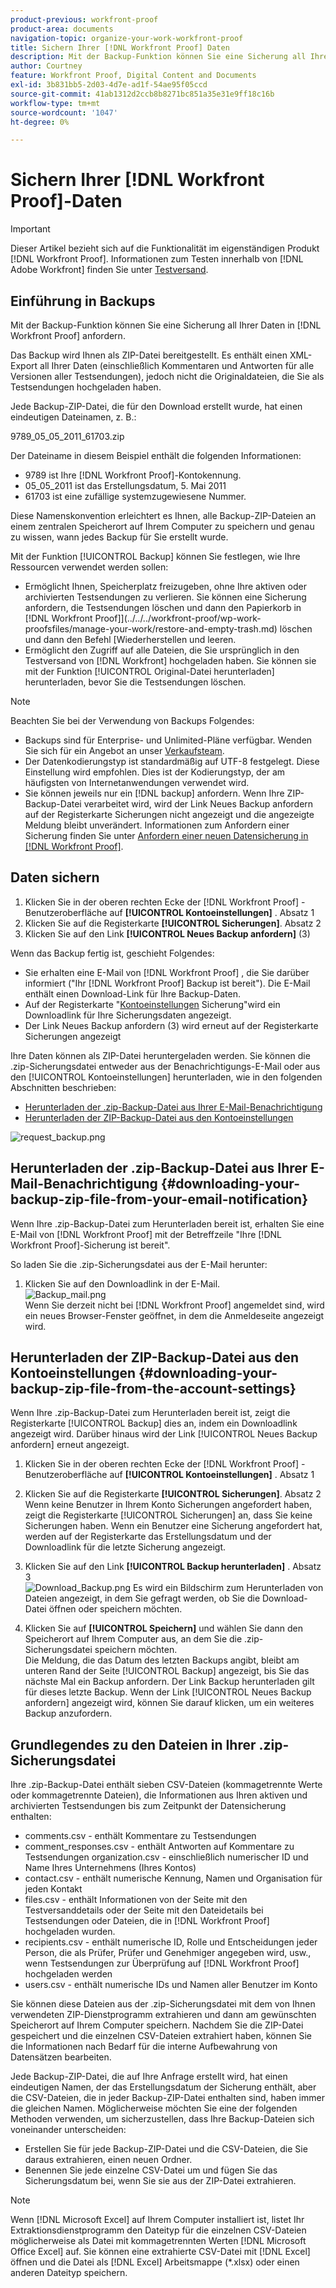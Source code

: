 ```yaml
---
product-previous: workfront-proof
product-area: documents
navigation-topic: organize-your-work-workfront-proof
title: Sichern Ihrer [!DNL Workfront Proof] Daten
description: Mit der Backup-Funktion können Sie eine Sicherung all Ihrer Daten in [!DNL Workfront Proof] anfordern.
author: Courtney
feature: Workfront Proof, Digital Content and Documents
exl-id: 3b831bb5-2d03-4d7e-ad1f-54ae95f05ccd
source-git-commit: 41ab1312d2ccb8b8271bc851a35e31e9ff18c16b
workflow-type: tm+mt
source-wordcount: '1047'
ht-degree: 0%

---
```


# Sichern Ihrer [!DNL Workfront Proof]-Daten

>[!IMPORTANT]
>
>Dieser Artikel bezieht sich auf die Funktionalität im eigenständigen Produkt [!DNL Workfront Proof]. Informationen zum Testen innerhalb von [!DNL Adobe Workfront] finden Sie unter [Testversand](../../../review-and-approve-work/proofing/proofing.md).

## Einführung in Backups

Mit der Backup-Funktion können Sie eine Sicherung all Ihrer Daten in [!DNL Workfront Proof] anfordern.

Das Backup wird Ihnen als ZIP-Datei bereitgestellt. Es enthält einen XML-Export all Ihrer Daten (einschließlich Kommentaren und Antworten für alle Versionen aller Testsendungen), jedoch nicht die Originaldateien, die Sie als Testsendungen hochgeladen haben.

Jede Backup-ZIP-Datei, die für den Download erstellt wurde, hat einen eindeutigen Dateinamen, z. B.:

9789_05_05_2011_61703.zip

Der Dateiname in diesem Beispiel enthält die folgenden Informationen:

* 9789 ist Ihre [!DNL Workfront Proof]-Kontokennung.
* 05_05_2011 ist das Erstellungsdatum, 5. Mai 2011
* 61703 ist eine zufällige systemzugewiesene Nummer.

Diese Namenskonvention erleichtert es Ihnen, alle Backup-ZIP-Dateien an einem zentralen Speicherort auf Ihrem Computer zu speichern und genau zu wissen, wann jedes Backup für Sie erstellt wurde.

Mit der Funktion [!UICONTROL Backup] können Sie festlegen, wie Ihre Ressourcen verwendet werden sollen:

* Ermöglicht Ihnen, Speicherplatz freizugeben, ohne Ihre aktiven oder archivierten Testsendungen zu verlieren. Sie können eine Sicherung anfordern, die Testsendungen löschen und dann den Papierkorb in  [!DNL Workfront Proof]](../../../workfront-proof/wp-work-proofsfiles/manage-your-work/restore-and-empty-trash.md) löschen und dann den Befehl [Wiederherstellen und leeren.
* Ermöglicht den Zugriff auf alle Dateien, die Sie ursprünglich in den Testversand von [!DNL Workfront] hochgeladen haben. Sie können sie mit der Funktion [!UICONTROL Original-Datei herunterladen] herunterladen, bevor Sie die Testsendungen löschen.

>[!NOTE]
>
>Beachten Sie bei der Verwendung von Backups Folgendes:
>
>* Backups sind für Enterprise- und Unlimited-Pläne verfügbar. Wenden Sie sich für ein Angebot an unser [Verkaufsteam](mailto:sales@proofhq.com).
>* Der Datenkodierungstyp ist standardmäßig auf UTF-8 festgelegt. Diese Einstellung wird empfohlen. Dies ist der Kodierungstyp, der am häufigsten von Internetanwendungen verwendet wird.
>* Sie können jeweils nur ein [!DNL backup] anfordern. Wenn Ihre ZIP-Backup-Datei verarbeitet wird, wird der Link Neues Backup anfordern auf der Registerkarte Sicherungen nicht angezeigt und die angezeigte Meldung bleibt unverändert. Informationen zum Anfordern einer Sicherung finden Sie unter [Anfordern einer neuen Datensicherung in [!DNL Workfront Proof]](../../../workfront-proof/wp-acct-admin/account-settings/request-new-data-backup-in-wp.md).
>



## Daten sichern

1. Klicken Sie in der oberen rechten Ecke der [!DNL Workfront Proof] -Benutzeroberfläche auf **[!UICONTROL Kontoeinstellungen]** . Absatz 1
1. Klicken Sie auf die Registerkarte **[!UICONTROL Sicherungen]**. Absatz 2
1. Klicken Sie auf den Link **[!UICONTROL Neues Backup anfordern]** (3)

Wenn das Backup fertig ist, geschieht Folgendes:

* Sie erhalten eine E-Mail von [!DNL Workfront Proof] , die Sie darüber informiert (&quot;Ihr [!DNL Workfront Proof] Backup ist bereit&quot;). Die E-Mail enthält einen Download-Link für Ihre Backup-Daten.
* Auf der Registerkarte &quot;[Kontoeinstellungen](https://support.workfront.com/hc/en-us/sections/115000912147-Account-settings) Sicherung&quot;wird ein Downloadlink für Ihre Sicherungsdaten angezeigt.
* Der Link Neues Backup anfordern (3) wird erneut auf der Registerkarte Sicherungen angezeigt

Ihre Daten können als ZIP-Datei heruntergeladen werden. Sie können die .zip-Sicherungsdatei entweder aus der Benachrichtigungs-E-Mail oder aus den [!UICONTROL Kontoeinstellungen] herunterladen, wie in den folgenden Abschnitten beschrieben:

* [Herunterladen der .zip-Backup-Datei aus Ihrer E-Mail-Benachrichtigung](#downloading-your-backup-zip-file-from-your-email-notification)
* [Herunterladen der ZIP-Backup-Datei aus den Kontoeinstellungen](#downloading-your-backup-zip-file-from-the-account-settings)

![request_backup.png](assets/request-backup-350x167.png)

## Herunterladen der .zip-Backup-Datei aus Ihrer E-Mail-Benachrichtigung {#downloading-your-backup-zip-file-from-your-email-notification}

Wenn Ihre .zip-Backup-Datei zum Herunterladen bereit ist, erhalten Sie eine E-Mail von [!DNL Workfront Proof] mit der Betreffzeile &quot;Ihre [!DNL Workfront Proof]-Sicherung ist bereit&quot;.

So laden Sie die .zip-Sicherungsdatei aus der E-Mail herunter:

1. Klicken Sie auf den Downloadlink in der E-Mail.\
   ![Backup_mail.png](assets/backup-mail-350x120.png)\
   Wenn Sie derzeit nicht bei [!DNL Workfront Proof] angemeldet sind, wird ein neues Browser-Fenster geöffnet, in dem die Anmeldeseite angezeigt wird.

## Herunterladen der ZIP-Backup-Datei aus den Kontoeinstellungen {#downloading-your-backup-zip-file-from-the-account-settings}

Wenn Ihre .zip-Backup-Datei zum Herunterladen bereit ist, zeigt die Registerkarte [!UICONTROL Backup] dies an, indem ein Downloadlink angezeigt wird. Darüber hinaus wird der Link [!UICONTROL Neues Backup anfordern] erneut angezeigt.

1. Klicken Sie in der oberen rechten Ecke der [!DNL Workfront Proof] -Benutzeroberfläche auf **[!UICONTROL Kontoeinstellungen]** . Absatz 1
1. Klicken Sie auf die Registerkarte **[!UICONTROL Sicherungen]**. Absatz 2\
   Wenn keine Benutzer in Ihrem Konto Sicherungen angefordert haben, zeigt die Registerkarte [!UICONTROL Sicherungen] an, dass Sie keine Sicherungen haben. Wenn ein Benutzer eine Sicherung angefordert hat, werden auf der Registerkarte das Erstellungsdatum und der Downloadlink für die letzte Sicherung angezeigt.

1. Klicken Sie auf den Link **[!UICONTROL Backup herunterladen]** . Absatz 3\
   ![Download_Backup.png](assets/download-backup-350x167.png) Es wird ein Bildschirm zum Herunterladen von Dateien angezeigt, in dem Sie gefragt werden, ob Sie die Download-Datei öffnen oder speichern möchten.

1. Klicken Sie auf **[!UICONTROL Speichern]** und wählen Sie dann den Speicherort auf Ihrem Computer aus, an dem Sie die .zip-Sicherungsdatei speichern möchten.\
   Die Meldung, die das Datum des letzten Backups angibt, bleibt am unteren Rand der Seite [!UICONTROL Backup] angezeigt, bis Sie das nächste Mal ein Backup anfordern. Der Link Backup herunterladen gilt für dieses letzte Backup. Wenn der Link [!UICONTROL Neues Backup anfordern] angezeigt wird, können Sie darauf klicken, um ein weiteres Backup anzufordern.

## Grundlegendes zu den Dateien in Ihrer .zip-Sicherungsdatei

Ihre .zip-Backup-Datei enthält sieben CSV-Dateien (kommagetrennte Werte oder kommagetrennte Dateien), die Informationen aus Ihren aktiven und archivierten Testsendungen bis zum Zeitpunkt der Datensicherung enthalten:

* comments.csv - enthält Kommentare zu Testsendungen
* comment_responses.csv - enthält Antworten auf Kommentare zu Testsendungen organization.csv - einschließlich numerischer ID und Name Ihres Unternehmens (Ihres Kontos)
* contact.csv - enthält numerische Kennung, Namen und Organisation für jeden Kontakt
* files.csv - enthält Informationen von der Seite mit den Testversanddetails oder der Seite mit den Dateidetails bei Testsendungen oder Dateien, die in [!DNL Workfront Proof] hochgeladen wurden.
* recipients.csv - enthält numerische ID, Rolle und Entscheidungen jeder Person, die als Prüfer, Prüfer und Genehmiger angegeben wird, usw., wenn Testsendungen zur Überprüfung auf [!DNL Workfront Proof] hochgeladen werden
* users.csv - enthält numerische IDs und Namen aller Benutzer im Konto

Sie können diese Dateien aus der .zip-Sicherungsdatei mit dem von Ihnen verwendeten ZIP-Dienstprogramm extrahieren und dann am gewünschten Speicherort auf Ihrem Computer speichern. Nachdem Sie die ZIP-Datei gespeichert und die einzelnen CSV-Dateien extrahiert haben, können Sie die Informationen nach Bedarf für die interne Aufbewahrung von Datensätzen bearbeiten.

Jede Backup-ZIP-Datei, die auf Ihre Anfrage erstellt wird, hat einen eindeutigen Namen, der das Erstellungsdatum der Sicherung enthält, aber die CSV-Dateien, die in jeder Backup-ZIP-Datei enthalten sind, haben immer die gleichen Namen. Möglicherweise möchten Sie eine der folgenden Methoden verwenden, um sicherzustellen, dass Ihre Backup-Dateien sich voneinander unterscheiden:

* Erstellen Sie für jede Backup-ZIP-Datei und die CSV-Dateien, die Sie daraus extrahieren, einen neuen Ordner.
* Benennen Sie jede einzelne CSV-Datei um und fügen Sie das Sicherungsdatum bei, wenn Sie sie aus der ZIP-Datei extrahieren.

>[!NOTE]
>
>Wenn [!DNL Microsoft Excel] auf Ihrem Computer installiert ist, listet Ihr Extraktionsdienstprogramm den Dateityp für die einzelnen CSV-Dateien möglicherweise als Datei mit kommagetrennten Werten [!DNL Microsoft Office Excel] auf. Sie können eine extrahierte CSV-Datei mit [!DNL Excel] öffnen und die Datei als [!DNL Excel] Arbeitsmappe (&#42;.xlsx) oder einen anderen Dateityp speichern.
